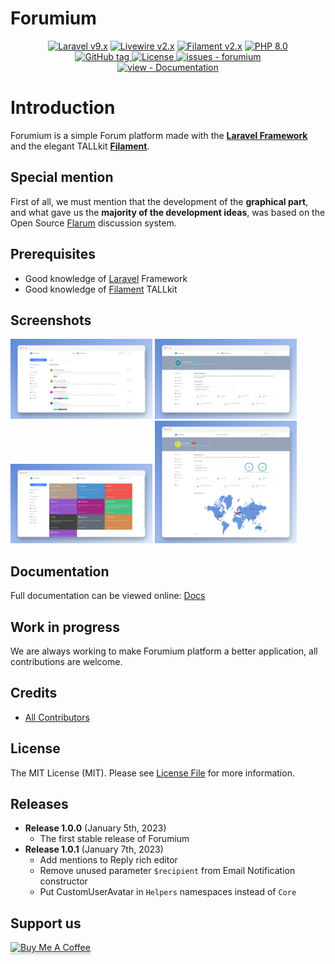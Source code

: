 # Forumium

<p align="center">
    <a href="https://laravel.com"><img alt="Laravel v9.x" src="https://img.shields.io/badge/Laravel-v9.x-FF2D20?style=for-the-badge&logo=laravel"></a>
    <a href="https://laravel-livewire.com"><img alt="Livewire v2.x" src="https://img.shields.io/badge/Livewire-v2.x-FB70A9?style=for-the-badge"></a>
    <a href="https://filamentphp.com/"><img alt="Filament v2.x" src="https://img.shields.io/badge/Filament-v2.x-e9b228?style=for-the-badge"></a>
    <a href="https://php.net"><img alt="PHP 8.0" src="https://img.shields.io/badge/PHP-8.0-777BB4?style=for-the-badge&logo=php"></a>
    <br/>
    <a href="https://github.com/devaslanphp/forumium/releases/">
        <img src="https://img.shields.io/github/tag/devaslanphp/forumium?include_prereleases=&sort=semver&color=blue&style=for-the-badge&version=05012023_2322" alt="GitHub tag">
    </a>
    <a href="#license">
        <img src="https://img.shields.io/badge/License-MIT-blue?style=for-the-badge" alt="License">
    </a>
    <a href="https://github.com/devaslanphp/forumium/issues">
        <img src="https://img.shields.io/github/issues/devaslanphp/forumium?style=for-the-badge" alt="issues - forumium">
    </a>
    <br/>
    <a href="https://devaslanphp.github.io/forumium-docs" title="Go to project documentation">
        <img src="https://img.shields.io/badge/view-Documentation-blue?style=for-the-badge" alt="view - Documentation">
    </a>
</p>

# Introduction

Forumium is a simple Forum platform made with the [**Laravel Framework**](https://laravel.com) and the elegant TALLkit [**Filament**](https://filamentphp.com/).

## Special mention

First of all, we must mention that the development of the **graphical part**, and what gave us the **majority of the development ideas**, was based on the Open Source [Flarum](https://flarum.org/) discussion system.

## Prerequisites

- Good knowledge of [Laravel](https://laravel.com/) Framework
- Good knowledge of [Filament](https://filamentphp.com/) TALLkit 

## Screenshots

<div>
    <img src="github-contents/1.jpg" width="45%"></img> 
    <img src="github-contents/2.jpg" width="45%"></img> 
    <img src="github-contents/3.jpg" width="45%"></img> 
    <img src="github-contents/4.png" width="45%"></img> 
</div>

## Documentation

Full documentation can be viewed online: [Docs](https://devaslanphp.github.io/forumium-docs)

## Work in progress

We are always working to make Forumium platform a better application, all contributions are welcome.

## Credits

- [All Contributors](https://github.com/devaslanphp/forumium/graphs/contributors)

## License

The MIT License (MIT). Please see [License File](LICENSE.md) for more information.

## Releases

- **Release 1.0.0** (January 5th, 2023)
  - The first stable release of Forumium
- **Release 1.0.1** (January 7th, 2023)
  - Add mentions to Reply rich editor
  - Remove unused parameter `$recipient` from Email Notification constructor
  - Put CustomUserAvatar in `Helpers` namespaces instead of `Core`

## Support us

<a href="https://www.buymeacoffee.com/heloufir" target="_blank"><img src="https://www.buymeacoffee.com/assets/img/custom_images/orange_img.png" alt="Buy Me A Coffee" style="height: 41px !important;width: 174px !important;box-shadow: 0px 3px 2px 0px rgba(190, 190, 190, 0.5) !important;-webkit-box-shadow: 0px 3px 2px 0px rgba(190, 190, 190, 0.5) !important;" ></a>
